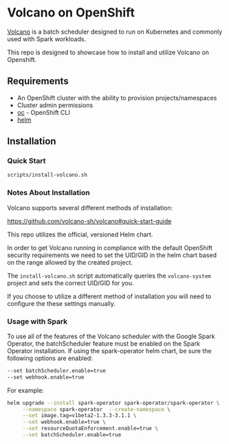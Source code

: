 # Volcano on OpenShift

[Volcano](https://volcano.sh/en/) is a batch scheduler designed to run on Kubernetes and commonly used with Spark workloads.

This repo is designed to showcase how to install and utilize Volcano on Openshift.

## Requirements

* An OpenShift cluster with the ability to provision projects/namespaces
* Cluster admin permissions
* [oc](https://mirror.openshift.com/pub/openshift-v4/clients/ocp/stable) - OpenShift CLI
* [helm](https://helm.sh/docs/intro/install)

## Installation

### Quick Start

```sh
scripts/install-volcano.sh
```

### Notes About Installation

Volcano supports several different methods of installation:

https://github.com/volcano-sh/volcano#quick-start-guide

This repo utilizes the official, versioned Helm chart.

In order to get Volcano running in compliance with the default OpenShift security requirements we need to set the UID/GID in the helm chart based on the range allowed by the created project.

The `install-volcano.sh` script automatically queries the `volcano-system` project and sets the correct UID/GID for you.

If you choose to utilize a different method of installation you will need to configure the these settings manually.

### Usage with Spark

To use all of the features of the Volcano scheduler with the Google Spark Operator, the batchScheduler feature must be enabled on the Spark Operator installation.  If using the spark-operator helm chart, be sure the following options are enabled:

```sh
--set batchScheduler.enable=true 
--set webhook.enable=true
```

For example:

```sh
helm upgrade --install spark-operator spark-operator/spark-operator \
     --namespace spark-operator  --create-namespace \
     --set image.tag=v1beta2-1.3.3-3.1.1 \
     --set webhook.enable=true \
     --set resourceQuotaEnforcement.enable=true \
     --set batchScheduler.enable=true
```
